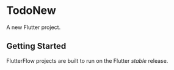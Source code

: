 # TodoNew

A new Flutter project.

## Getting Started

FlutterFlow projects are built to run on the Flutter _stable_ release.
